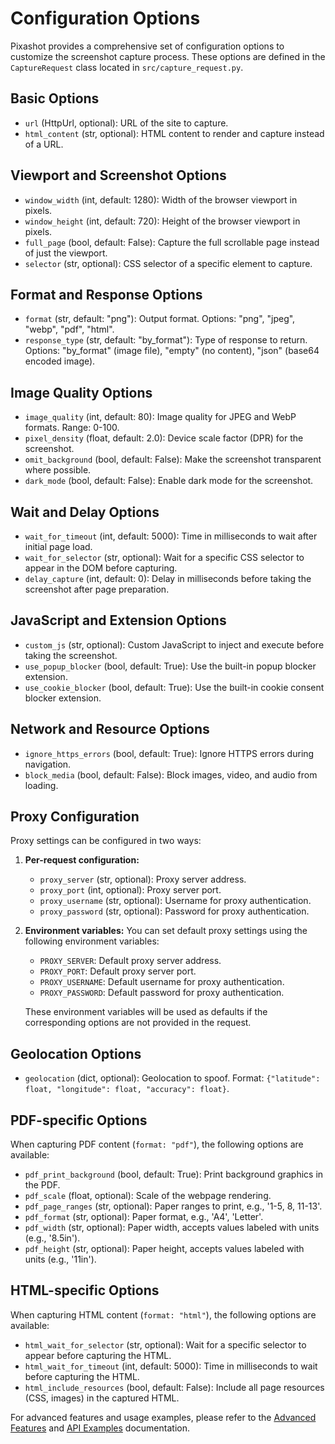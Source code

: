 # Configuration Options

Pixashot provides a comprehensive set of configuration options to customize the screenshot capture process. These options are defined in the `CaptureRequest` class located in `src/capture_request.py`.

## Basic Options

- `url` (HttpUrl, optional): URL of the site to capture.
- `html_content` (str, optional): HTML content to render and capture instead of a URL.

## Viewport and Screenshot Options

- `window_width` (int, default: 1280): Width of the browser viewport in pixels.
- `window_height` (int, default: 720): Height of the browser viewport in pixels.
- `full_page` (bool, default: False): Capture the full scrollable page instead of just the viewport.
- `selector` (str, optional): CSS selector of a specific element to capture.

## Format and Response Options

- `format` (str, default: "png"): Output format. Options: "png", "jpeg", "webp", "pdf", "html".
- `response_type` (str, default: "by_format"): Type of response to return. Options: "by_format" (image file), "empty" (no content), "json" (base64 encoded image).

## Image Quality Options

- `image_quality` (int, default: 80): Image quality for JPEG and WebP formats. Range: 0-100.
- `pixel_density` (float, default: 2.0): Device scale factor (DPR) for the screenshot.
- `omit_background` (bool, default: False): Make the screenshot transparent where possible.
- `dark_mode` (bool, default: False): Enable dark mode for the screenshot.

## Wait and Delay Options

- `wait_for_timeout` (int, default: 5000): Time in milliseconds to wait after initial page load.
- `wait_for_selector` (str, optional): Wait for a specific CSS selector to appear in the DOM before capturing.
- `delay_capture` (int, default: 0): Delay in milliseconds before taking the screenshot after page preparation.

## JavaScript and Extension Options

- `custom_js` (str, optional): Custom JavaScript to inject and execute before taking the screenshot.
- `use_popup_blocker` (bool, default: True): Use the built-in popup blocker extension.
- `use_cookie_blocker` (bool, default: True): Use the built-in cookie consent blocker extension.

## Network and Resource Options

- `ignore_https_errors` (bool, default: True): Ignore HTTPS errors during navigation.
- `block_media` (bool, default: False): Block images, video, and audio from loading.

## Proxy Configuration

Proxy settings can be configured in two ways:

1. **Per-request configuration:**
   - `proxy_server` (str, optional): Proxy server address.
   - `proxy_port` (int, optional): Proxy server port.
   - `proxy_username` (str, optional): Username for proxy authentication.
   - `proxy_password` (str, optional): Password for proxy authentication.

2. **Environment variables:**
   You can set default proxy settings using the following environment variables:
   - `PROXY_SERVER`: Default proxy server address.
   - `PROXY_PORT`: Default proxy server port.
   - `PROXY_USERNAME`: Default username for proxy authentication.
   - `PROXY_PASSWORD`: Default password for proxy authentication.

   These environment variables will be used as defaults if the corresponding options are not provided in the request.

## Geolocation Options

- `geolocation` (dict, optional): Geolocation to spoof. Format: `{"latitude": float, "longitude": float, "accuracy": float}`.

## PDF-specific Options

When capturing PDF content (`format: "pdf"`), the following options are available:

- `pdf_print_background` (bool, default: True): Print background graphics in the PDF.
- `pdf_scale` (float, optional): Scale of the webpage rendering.
- `pdf_page_ranges` (str, optional): Paper ranges to print, e.g., '1-5, 8, 11-13'.
- `pdf_format` (str, optional): Paper format, e.g., 'A4', 'Letter'.
- `pdf_width` (str, optional): Paper width, accepts values labeled with units (e.g., '8.5in').
- `pdf_height` (str, optional): Paper height, accepts values labeled with units (e.g., '11in').

## HTML-specific Options

When capturing HTML content (`format: "html"`), the following options are available:

- `html_wait_for_selector` (str, optional): Wait for a specific selector to appear before capturing the HTML.
- `html_wait_for_timeout` (int, default: 5000): Time in milliseconds to wait before capturing the HTML.
- `html_include_resources` (bool, default: False): Include all page resources (CSS, images) in the captured HTML.

For advanced features and usage examples, please refer to the [Advanced Features](advanced.md) and [API Examples](api-examples.md) documentation.